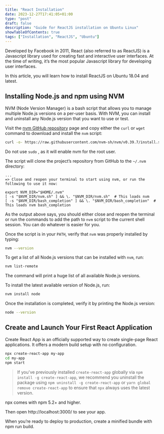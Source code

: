 ```yaml
---
title: "React Installation"
date: 2023-12-27T17:41:05+01:00
type: "post"
draft: false 
description: "Guide for ReactJS installation on Ubuntu Linux"
showTableOfContents: true
tags: ["Installation", "ReactJS", "Ubuntu"]
---
```

Developed by Facebook in 2011, React (also referred to as ReactJS) is a Javascript library used for creating fast and interactive user interfaces. At the time of writing, it’s the most popular Javascript library for developing user interfaces.

In this article, you will learn how to install ReactJS on Ubuntu 18.04 and latest.

## Installing Node.js and npm using NVM

NVM (Node Version Manager) is a bash script that allows you to manage multiple Node.js versions on a per-user basis. With NVM, you can install and uninstall any Node.js version that you want to use or test.

Visit the [nvm GitHub repository](https://github.com/nvm-sh/nvm#installing-and-updating) page and copy either the `curl` or `wget` command to download and install the `nvm` script:
```bash
curl -o- https://raw.githubusercontent.com/nvm-sh/nvm/v0.39.7/install.sh | bash
```
Do not use `sudo` , as it will enable nvm for the root user.

The script will clone the project’s repository from GitHub to the `~/.nvm` directory:
```
...
=> Close and reopen your terminal to start using nvm, or run the following to use it now:

export NVM_DIR="$HOME/.nvm"
[ -s "$NVM_DIR/nvm.sh" ] && \. "$NVM_DIR/nvm.sh"  # This loads nvm
[ -s "$NVM_DIR/bash_completion" ] && \. "$NVM_DIR/bash_completion"  # This loads nvm bash_completion
```
As the output above says, you should either close and reopen the terminal or run the commands to add the path to `nvm` script to the current shell session. You can do whatever is easier for you.

Once the script is in your `PATH`, verify that `nvm` was properly installed by typing:
```bash
nvm --version
```
To get a list of all Node.js versions that can be installed with `nvm`, run:
```bash
nvm list-remote
```
The command will print a huge list of all available Node.js versions.

To install the latest available version of Node.js, run:
```bash
nvm install node
```
Once the installation is completed, verify it by printing the Node.js version:
```bash
node --version
```
## Create and Launch Your First React Application

Create React App is an officially supported way to create single-page React applications. It offers a modern build setup with no configuration.
```bash
npx create-react-app my-app
cd my-app
npm start
```
> If you've previously installed `create-react-app` globally via `npm install -g create-react-app`, we recommend you uninstall the package using `npm uninstall -g create-react-app` or `yarn global remove create-react-app` to ensure that `npx` always uses the latest version.

npx comes with npm 5.2+ and higher.

Then open http://localhost:3000/ to see your app.

When you’re ready to deploy to production, create a minified bundle with npm run build.

